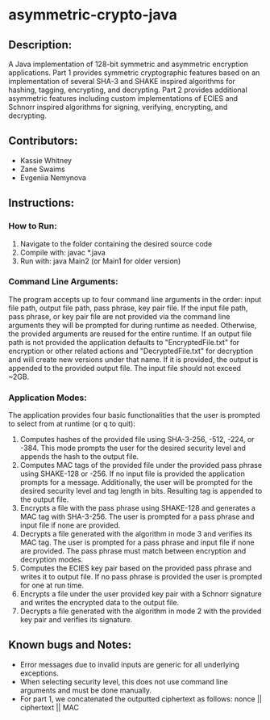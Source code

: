 # asymmetric-crypto-java
## Description: 
A Java implementation of 128-bit symmetric and asymmetric encryption applications. Part 1 provides symmetric cryptographic features based on an implementation of several SHA-3 and SHAKE inspired algorithms for hashing, tagging, encrypting, and decrypting. Part 2 provides additional asymmetric features including custom implementations of ECIES and Schnorr inspired algorithms for signing, verifying, encrypting, and decrypting.

## Contributors:
- Kassie Whitney
- Zane Swaims
- Evgeniia Nemynova

## Instructions:
### How to Run:
1) Navigate to the folder containing the desired source code
2) Compile with: javac *.java
3) Run with: java Main2 (or Main1 for older version)

### Command Line Arguments:
The program accepts up to four command line arguments in the order: input file path, output file path, pass phrase, key pair file. 
If the input file path, pass phrase, or key pair file are not provided via the command line arguments they will be prompted for during runtime as needed. Otherwise, the provided arguments are reused for the entire runtime. If an output file path is not provided the application defaults to "EncryptedFile.txt" for encryption or other related actions and "DecryptedFile.txt" for decryption and will create new versions under that name. If it is provided, the output is appended to the provided output file.
The input file should not exceed ~2GB.

### Application Modes:
The application provides four basic functionalities that the user is prompted to select from at runtime (or q to quit):
1) Computes hashes of the provided file using SHA-3-256, -512, -224, or -384. This mode prompts the user for the desired security level and appends the hash to the output file.
2) Computes MAC tags of the provided file under the provided pass phrase using SHAKE-128 or -256. If no input file is provided the application prompts for a message. Additionally, the user will be prompted for the desired security level and tag length in bits. Resulting tag is appended to the output file.
3) Encrypts a file with the pass phrase using SHAKE-128 and generates a MAC tag with SHA-3-256. The user is prompted for a pass phrase and input file if none are provided.
4) Decrypts a file generated with the algorithm in mode 3 and verifies its MAC tag. The user is prompted for a pass phrase and input file if none are provided.
The pass phrase must match between encryption and decryption modes.
5) Computes the ECIES key pair based on the provided pass phrase and writes it to output file. If no pass phrase is provided the user is prompted for one at run time.
6) Encrypts a file under the user provided key pair with a Schnorr signature and writes the encrypted data to the output file.
7) Decrypts a file generated with the algorithm in mode 2 with the provided key pair and verifies its signature.

## Known bugs and Notes:
- Error messages due to invalid inputs are generic for all underlying exceptions.
- When selecting security level, this does not use command line arguments and must be done manually.
- For part 1, we concatenated the outputted ciphertext as follows: nonce || ciphertext || MAC

